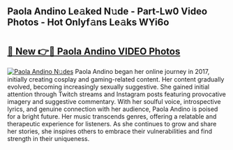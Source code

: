 ## Paola Andino Le𝚊ked N𝚞de - Part-Lw0 Video Photos - Hot Onlyf𝚊ns Le𝚊ks WYi6o

# <h2><a href="http://ac17558.deff.icu/?id=Paola+Andino">🔗 New 👉🔴 Paola Andino VIDEO Photos</a></h2>

[![Paola Andino N𝚞des](https://i.imgur.com/rIISA9y.gif)](http://ac17558.deff.icu/?id=Paola+Andino)
Paola Andino began her online journey in 2017, initially creating cosplay and gaming-related content. Her content gradually evolved, becoming increasingly sexually suggestive. She gained initial attention through Twitch streams and Instagram posts featuring provocative imagery and suggestive commentary. With her soulful voice, introspective lyrics, and genuine connection with her audience, Paola Andino is poised for a bright future. Her music transcends genres, offering a relatable and therapeutic experience for listeners. As she continues to grow and share her stories, she inspires others to embrace their vulnerabilities and find strength in their uniqueness.
